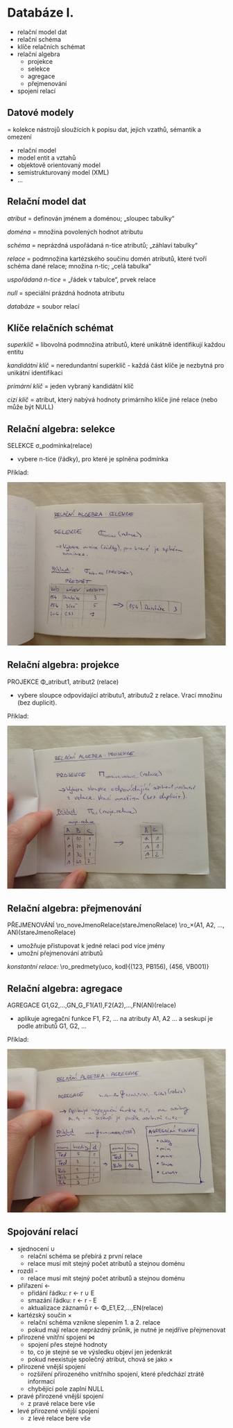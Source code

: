 # Databáze I.
- relační model dat
- relační schéma
- klíče relačních schémat
- relační algebra
    - projekce
    - selekce
    - agregace
    - přejmenování
- spojení relací

## Datové modely
= kolekce nástrojů sloužících k popisu dat, jejich vzathů, sémantik a omezení

- relační model
- model entit a vztahů
- objektově orientovaný model
- semistrukturovaný model (XML)
- ...

## Relační model dat

_atribut_ = definován jménem a doménou; „sloupec tabulky“

_doména_ = množina povolených hodnot atributu

_schéma_ = neprázdná uspořádaná n-tice atributů; „záhlaví tabulky“

_relace_ = podmnožina kartézského součinu domén atributů, které tvoří schéma dané relace; množina n-tic; „celá tabulka“

_uspořádaná n-tice_ = „řádek v tabulce“, prvek relace

_null_ = speciální prázdná hodnota atributu

_databáze_ = soubor relací

## Klíče relačních schémat

_superklíč_ = libovolná podmnožina atributů, které unikátně identifikují každou entitu

_kandidátní klíč_ = neredundantní superklíč - každá část klíče je nezbytná pro unikátní identifikaci

_primární klíč_ = jeden vybraný kandidátní klíč

_cizí klíč_ = atribut, který nabývá hodnoty primárního klíče jiné relace (nebo může být NULL)

## Relační algebra: selekce

SELEKCE σ_podmínka(relace)

- vybere n-tice (řádky), pro které je splněna podmínka

Příklad:

![](09/IMG_4433.JPG)

## Relační algebra: projekce

PROJEKCE Φ_atribut1, atribut2 (relace)

- vybere sloupce odpovídající atributu1, atributu2 z relace. Vrací množinu (bez duplicit).

Příklad:

![](09/IMG_4434.JPG)

## Relační algebra: přejmenování

PŘEJMENOVÁNÍ \ro_noveJmenoRelace(stareJmenoRelace) \ro_×(A1, A2, ..., AN)(stareJmenoRelace)

- umožňuje přistupovat k jedné relaci pod více jmény
- umožní přejmenování atributů

_konstantní relace:_ \ro_predmety(uco, kod){(123, PB156), (456, VB001)}

## Relační algebra: agregace

AGREGACE G1,G2,...,GN_G_F1(A1),F2(A2),...,FN(AN)(relace)

- aplikuje agregační funkce F1, F2, ... na atributy A1, A2 ... a seskupí je podle atributů G1, G2, ...

Příklad:

![](09/IMG_4436.JPG)

## Spojování relací
- sjednocení ∪
    - relační schéma se přebírá z první relace
    - relace musí mít stejný počet atributů a stejnou doménu
- rozdíl -
    - relace musí mít stejný počet atributů a stejnou doménu
- přiřazení <-
    - přidání řádku: r <- r ∪ E
    - smazání řádku: r <- r - E
    - aktualizace záznamů r <- Φ_E1,E2,...,EN(relace)
- kartézský součin ×
    - relační schéma vznikne slepením 1. a 2. relace
    - pokud mají relace neprázdný průnik, je nutné je nejdříve přejmenovat
- přirozené vnitřní spojení ⋈
    - spojení přes stejné hodnoty
    - to, co je stejné se ve výsledku objeví jen jedenkrát
    - pokud neexistuje společný atribut, chová se jako ×
- přirozené vnější spojení
    - rozšíření přirozeného vnitřního spojení, které předchází ztrátě informací
    - chybějící pole zaplní NULL
- pravé přirozené vnější spojení
    - z pravé relace bere vše
- levé přirozené vnější spojení
    - z levé relace bere vše

